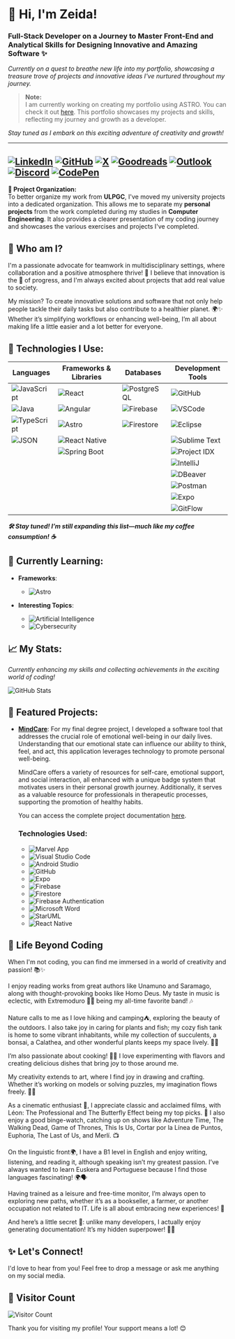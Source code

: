# 👋 Hi, I'm Zeida!
### Full-Stack Developer on a Journey to Master Front-End and Analytical Skills for Designing Innovative and Amazing Software ✨

_Currently on a quest to breathe new life into my portfolio, showcasing a treasure trove of projects and innovative ideas I've nurtured throughout my journey._

> **Note:**  
> I am currently working on creating my portfolio using ASTRO. You can check it out [here](https://zeida.github.io/MyPortfolio/). This portfolio showcases my projects and skills, reflecting my journey and growth as a developer.

_Stay tuned as I embark on this exciting adventure of creativity and growth!_

---
[![LinkedIn](https://img.shields.io/badge/LinkedIn-Connect-blue?logo=linkedin&style=for-the-badge)](https://www.linkedin.com/in/zeida-de-los-reyes-rodr%C3%ADguez-mendoza/)
[![GitHub](https://img.shields.io/badge/GitHub-Profile-blue?logo=github&style=for-the-badge)](https://github.com/Zeida)
[![X](https://img.shields.io/badge/X-Follow-blue?logo=x&style=for-the-badge)](https://x.com/zeidaromen)
[![Goodreads](https://img.shields.io/badge/Goodreads-Profile-orange?logo=goodreads&style=for-the-badge)](https://www.goodreads.com/user/show/161265190-zeidaromen)
[![Outlook](https://img.shields.io/badge/Outlook-Email-blue?logo=microsoftoutlook&style=for-the-badge)](mailto:zeidaromen@outlook.es)
[![Discord](https://img.shields.io/badge/Discord-Chat-purple?logo=discord&style=for-the-badge)](https://discordapp.com/users/zeidaromen#3733)
[![CodePen](https://img.shields.io/badge/CodePen-Profile-black?logo=codepen&style=for-the-badge)](https://codepen.io/Zeida)
---

**📂 Project Organization:**  
To better organize my work from **ULPGC**, I've moved my university projects into a dedicated organization. This allows me to separate my **personal projects** from the work completed during my studies in **Computer Engineering**. It also provides a clearer presentation of my coding journey and showcases the various exercises and projects I've completed.

## 🌈 Who am I?
I'm a passionate advocate for teamwork in multidisciplinary settings, where collaboration and a positive atmosphere thrive! 🤝 I believe that innovation is the 💓 of progress, and I'm always excited about projects that add real value to society.

My mission? To create innovative solutions and software that not only help people tackle their daily tasks but also contribute to a healthier planet. 🌍✨ Whether it’s simplifying workflows or enhancing well-being, I’m all about making life a little easier and a lot better for everyone.

## 🔧 Technologies I Use:

| Languages | Frameworks & Libraries | Databases | Development Tools |
|-----------|-------------------------|-----------|--------------------|
| ![JavaScript](https://img.shields.io/badge/JavaScript-ES2023-yellow?style=for-the-badge&logo=javascript) | ![React](https://img.shields.io/badge/React-18.2.0-blue?style=for-the-badge&logo=react) | ![PostgreSQL](https://img.shields.io/badge/PostgreSQL-16.0-blue?style=for-the-badge&logo=postgresql) | ![GitHub](https://img.shields.io/badge/GitHub-Profile-black?logo=github&style=for-the-badge) |
| ![Java](https://img.shields.io/badge/Java-8.0-orange?style=for-the-badge&logo=java) | ![Angular](https://img.shields.io/badge/Angular-15.0.0-red?style=for-the-badge&logo=angular) | ![Firebase](https://img.shields.io/badge/Firebase-11.0.0-yellow?style=for-the-badge&logo=firebase) | ![VSCode](https://img.shields.io/badge/VS%20Code-blue?style=for-the-badge&logo=visualstudiocode) |
| ![TypeScript](https://img.shields.io/badge/TypeScript-blue?style=for-the-badge&logo=typescript) | ![Astro](https://img.shields.io/badge/Astro-v4.16.3-blue?style=for-the-badge&logo=astro) | ![Firestore](https://img.shields.io/badge/Firestore-11.0.0-blue?style=for-the-badge&logo=firestore) | ![Eclipse](https://img.shields.io/badge/Eclipse-2023--06-2A3A3B?style=for-the-badge&logo=eclipse) |
| ![JSON](https://img.shields.io/badge/JSON-black?style=for-the-badge&logo=json) | ![React Native](https://img.shields.io/badge/React%20Native-0.64.3-61DAFB?style=for-the-badge&logo=react) |           | ![Sublime Text](https://img.shields.io/badge/Sublime%20Text-orange?style=for-the-badge&logo=sublimetext) |
|           | ![Spring Boot](https://img.shields.io/badge/Spring%20Boot-green?style=for-the-badge&logo=spring) |           | ![Project IDX](https://img.shields.io/badge/Project%20IDX-ff4a1a?style=for-the-badge&logo=google) |
|           |                         |           | ![IntelliJ](https://img.shields.io/badge/IntelliJ%20IDEA-4.33.0-blue?style=for-the-badge) |
|           |                         |           | ![DBeaver](https://img.shields.io/badge/DBeaver-2A3A3B?style=for-the-badge&logo=dbeaver) |
|           |                         |           | ![Postman](https://img.shields.io/badge/Postman-FF6C37?style=for-the-badge&logo=postman) |
|           |                         |           | ![Expo](https://img.shields.io/badge/Expo-000000?style=for-the-badge&logo=expo) |
|           |                         |           | ![GitFlow](https://img.shields.io/badge/GitFlow-00BFFF?style=for-the-badge&logo=git) |

_**🛠️ Stay tuned! I’m still expanding this list—much like my coffee consumption! ☕️**_

## 🌱 Currently Learning:

- **Frameworks**: 
  - ![Astro](https://img.shields.io/badge/Astro-v4.16.3-blue?style=for-the-badge&logo=astro)

- **Interesting Topics**: 
  - ![Artificial Intelligence](https://img.shields.io/badge/Artificial%20Intelligence-AI-00C4FF?style=for-the-badge&logo=artificial-intelligence)
  - ![Cybersecurity](https://img.shields.io/badge/Cybersecurity-SECURITY-FF4C4C?style=for-the-badge&logo=security)

## 📈 My Stats:
_Currently enhancing my skills and collecting achievements in the exciting world of coding!_

![GitHub Stats](https://github-readme-stats.vercel.app/api?username=Zeida&show_icons=true&theme=radical)

## 🎉 Featured Projects:

- **[MindCare](https://github.com/Zeida/MindCare)**: For my final degree project, I developed a software tool that addresses the crucial role of emotional well-being in our daily lives. Understanding that our emotional state can influence our ability to think, feel, and act, this application leverages technology to promote personal well-being.

  MindCare offers a variety of resources for self-care, emotional support, and social interaction, all enhanced with a unique badge system that motivates users in their personal growth journey. Additionally, it serves as a valuable resource for professionals in therapeutic processes, supporting the promotion of healthy habits.
  
  You can access the complete project documentation [here](https://accedacris.ulpgc.es/bitstream/10553/117753/1/P%c3%a1ginas%20desdeEII-GII-2022-07_RodriguezMendozaZeida.pdf).

  ### Technologies Used:
  - ![Marvel App](https://img.shields.io/badge/Marvel%20App-1.0-FF4081?style=flat-square)
  - ![Visual Studio Code](https://img.shields.io/badge/VS%20Code-1.78.0-blue?style=flat-square&logo=visualstudiocode)
  - ![Android Studio](https://img.shields.io/badge/Android%20Studio-2023.1-3DDC84?style=flat-square&logo=androidstudio)
  - ![GitHub](https://img.shields.io/badge/GitHub-Profile-black?style=flat-square&logo=github)
  - ![Expo](https://img.shields.io/badge/Expo-48.0.0-000000?style=flat-square&logo=expo)
  - ![Firebase](https://img.shields.io/badge/Firebase-11.0.0-yellow?style=flat-square&logo=firebase)
  - ![Firestore](https://img.shields.io/badge/Firestore-11.0.0-blue?style=flat-square&logo=firestore)
  - ![Firebase Authentication](https://img.shields.io/badge/Firebase%20Auth-11.0.0-orange?style=flat-square&logo=firebase)
  - ![Microsoft Word](https://img.shields.io/badge/Microsoft%20Word-2021-2B579A?style=flat-square&logo=microsoftword)
  - ![StarUML](https://img.shields.io/badge/StarUML-3.0-blue?style=flat-square&logo=staruml)
  - ![React Native](https://img.shields.io/badge/React%20Native-0.72.3-61DAFB?style=flat-square&logo=react)
    

## 🥰 Life Beyond Coding

When I'm not coding, you can find me immersed in a world of creativity and passion! 📚✨

I enjoy reading works from great authors like Unamuno and Saramago, along with thought-provoking books like Homo Deus. My taste in music is eclectic, with Extremoduro 🤘🏼 being my all-time favorite band! 🎶

Nature calls to me as I love hiking and camping⛺️, exploring the beauty of the outdoors. I also take joy in caring for plants and fish; my cozy fish tank is home to some vibrant inhabitants, while my collection of succulents, a bonsai, a Calathea, and other wonderful plants keeps my space lively. 🌿🐠

I’m also passionate about cooking! 🍳🥘 I love experimenting with flavors and creating delicious dishes that bring joy to those around me.

My creativity extends to art, where I find joy in drawing and crafting. Whether it’s working on models or solving puzzles, my imagination flows freely. 🎨🧩

As a cinematic enthusiast 🎥, I appreciate classic and acclaimed films, with Léon: The Professional and The Butterfly Effect being my top picks. 🍿 I also enjoy a good binge-watch, catching up on shows like Adventure Time, The Walking Dead, Game of Thrones, This Is Us, Cortar por la Línea de Puntos, Euphoria, The Last of Us, and Merlí. 📺

On the linguistic front🌍, I have a B1 level in English and enjoy writing, listening, and reading it, although speaking isn’t my greatest passion. I’ve always wanted to learn Euskera and Portuguese because I find those languages fascinating! 🌍🗣️

Having trained as a leisure and free-time monitor, I’m always open to exploring new paths, whether it’s as a bookseller, a farmer, or another occupation not related to IT. Life is all about embracing new experiences! 🌟

And here’s a little secret 🤫: unlike many developers, I actually enjoy generating documentation! It’s my hidden superpower! 🦸‍♂️

## ✨ Let's Connect!

I'd love to hear from you! Feel free to drop a message or ask me anything on my social media.

## 👥 Visitor Count

![Visitor Count](https://profile-counter.glitch.me/Zeida/count.svg)

Thank you for visiting my profile! Your support means a lot! 😊
